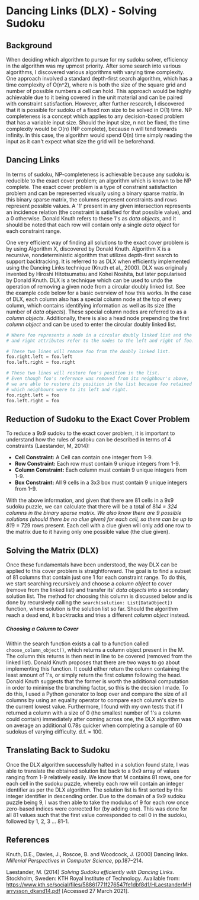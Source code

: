 # Dancing Links (DLX) - Solving Sudoku

## Background
When deciding which algorithm to pursue for my sudoku solver, efficiency in the algorithm was my upmost priority. After some search into various algorithms, I discovered various algorithms with varying time complexity. One approach involved a standard depth-first search algorithm, which has a time complexity of O(n^2), where n is both the size of the square grid and number of possible numbers a cell can hold. This approach would be highly achievable due to it being covered in the unit material and can be paired with constraint satisfaction. However, after further research, I discovered that it is possible for sudoku of a fixed nxn size to be solved in O(1) time. NP completeness is a concept which applies to any decision-based problem that has a variable input size. Should the input size, n not be fixed, the time complexity would be O(n) (NP complete), because n will tend towards infinity. In this case, the algorithm would spend O(n) time simply reading the input as it can't expect what size the grid will be beforehand. 

## Dancing Links
In terms of sudoku, NP-completeness is achievable because any sudoku is reducible to the exact cover problem; an algorithm which is known to be NP complete. The exact cover problem is a type of constraint satisfaction problem and can be represented visually using a binary sparse matrix. In this binary sparse matrix, the columns represent constraints and rows represent possible values. A '1' present in any given intersection represents an incidence relation (the constraint is satisfied for that possible value), and a 0 otherwise. Donald Knuth refers to these 1's as *data objects*, and it should be noted that each row will contain only a single *data object* for each constraint range. 

One very efficient way of finding all solutions to the exact cover problem is by using Algorithm X, discovered by Donald Knuth. Algorithm X is a recursive, nondeterministic algorithm that utilizes depth-first search to support backtracking. It is referred to as DLX when efficiently implemented using the Dancing Links technique (Knuth et al., 2000). DLX was originally invented by Hiroshi Hitotsumatsu and Kohei Noshita, but later popularised by Donald Knuth. DLX is a technique which can be used to undo the operation of removing a given node from a circular doubly linked list. See the example code below for a basic overview of how this works. In the case of DLX, each column also has a special column node at the top of every column, which contains identifying information as well as its size (the number of *data objects*). These special column nodes are referred to as a *column objects*. Additionally, there is also a head node prepending the first *column object* and can be used to enter the circular doubly linked list.

```python
# Where foo represents a node in a circular doubly linked list and the left
# and right attributes refer to the nodes to the left and right of foo.

# These two lines will remove foo from the doubly linked list.
foo.right.left = foo.left
foo.left.right = foo.right

# These two lines will restore foo's position in the list.
# Even though foo's reference was removed from its neighbour's above,
# we are able to restore its position in the list because foo retained
# which neighbours were to its left and right.
foo.right.left = foo
foo.left.right = foo
```

## Reduction of Sudoku to the Exact Cover Problem
To reduce a 9x9 sudoku to the exact cover problem, it is important to understand how the rules of sudoku can be described in terms of 4 constraints (Laestander, M, 2014):
- **Cell Constraint:** A Cell can contain one integer from 1-9.
- **Row Constraint:** Each row must contain 9 unique integers from 1-9.
- **Column Constraint:** Each column must contain 9 unique integers from 1-9.
- **Box Constraint:** All 9 cells in a 3x3 box must contain 9 unique integers from 1-9.

With the above information, and given that there are 81 cells in a 9x9 sudoku puzzle, we can calculate that there will be a total of 81*4 = 324 columns in the binary sparse matrix. We also know there are 9 possible solutions (should there be no clue given) for each cell, so there can be up to 81*9 = 729 rows present. Each cell with a clue given will only add one row to the matrix due to it having only one possible value (the clue given). 

## Solving the Matrix (DLX)
Once these fundamentals have been understood, the way DLX can be applied to this cover problem is straightforward. The goal is to find a subset of 81 columns that contain just one 1 for each constraint range. To do this, we start searching recursively and choose a *column object* to cover (remove from the linked list) and transfer its' *data objects* into a secondary solution list. The method for choosing this column is discussed below and is done by recursively calling the `search(solution: List[DataObject])` function, where solution is the solution list so far. Should the algorithm reach a dead end, it backtracks and tries a different *column object* instead.

##### Choosing a Column to Cover
Within the search function exists a call to a function called `choose_column_object()`, which returns a column object present in the M. The column this returns is then next in line to be covered (removed from the linked list). Donald Knuth proposes that there are two ways to go about implementing this function. It could either return the column containing the least amount of 1's, or simply return the first column following the head. Donald Knuth suggests that the former is worth the additional computation in order to minimise the branching factor, so this is the decision I made. To do this, I used a Python generator to loop over and compare the size of all columns by using an equality operator to compare each column's size to the current lowest value. Furthermore, I found with my own tests that if I returned a column with a size of 0 (the smallest number of 1's a column could contain) immediately after coming across one, the DLX algorithm was on average an additional 0.78s quicker when completing a sample of 60 sudokus of varying difficulty. d.f. = 100.

## Translating Back to Sudoku
Once the DLX algorithm successfully halted in a solution found state, I was able to translate the obtained solution list back to a 9x9 array of values ranging from 1-9 relatively easily. We know that M contains 81 rows, one for each cell in the sudoku puzzle, whereby each row will contain an integer identifier as per the DLX algorithm. The solution list is first sorted by this integer identifier in descending order. Due to the domain of a 9x9 sudoku puzzle being 9, I was then able to take the modulus of 9 for each row once zero-based indices were corrected for (by adding one). This was done for all 81 values such that the first value corresponded to cell 0 in the sudoku, followed by 1, 2, 3 ... 81-1.

## References

Knuth, D.E., Davies, J., Roscoe, B. and Woodcock, J. (2000) Dancing links. *Millenial Perspectives in Computer Science*, pp.187–214.

Laestander, M. (2014) *Solving Sudoku efficiently with Dancing Links*. Stockholm, Sweden: KTH Royal Institute of Technology. Available from: https://www.kth.se/social/files/58861771f276547fe1dbf8d1/HLaestanderMHarrysson_dkand14.pdf [Accessed 27 March 2021].




